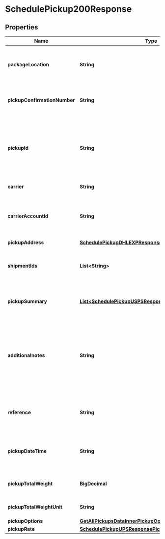 

# SchedulePickup200Response


## Properties

| Name | Type | Description | Notes |
|------------ | ------------- | ------------- | -------------|
|**packageLocation** | **String** | It specifies the location from where packages would be collected. |  [optional] |
|**pickupConfirmationNumber** | **String** | It displays the unique confirmation number of the pickup |  [optional] |
|**pickupId** | **String** | It displays the unique pickup Id which can be further used to get scheduled PDF and cancel pdf if required. |  [optional] |
|**carrier** | **String** | It dispays the carrier |  [optional] |
|**carrierAccountId** | **String** | It displays the carrier acount id which is used to create the shipment |  [optional] |
|**pickupAddress** | [**SchedulePickupDHLEXPResponsePickupAddress**](SchedulePickupDHLEXPResponsePickupAddress.md) |  |  [optional] |
|**shipmentIds** | **List&lt;String&gt;** | It indicates the shipmentIds for which pickup is scheduled. |  [optional] |
|**pickupSummary** | [**List&lt;SchedulePickupUSPSResponsePickupSummaryInner&gt;**](SchedulePickupUSPSResponsePickupSummaryInner.md) | It displays the package details provided in the request. |  [optional] |
|**additionalnotes** | **String** | It displays additional comments or remarks provided in the request, it would be printed on the scheduled pickup document |  [optional] |
|**reference** | **String** | It displays any reference information provided in the request. |  [optional] |
|**pickupDateTime** | **String** | It displays the scheduled pickup date and time (in UTC) |  [optional] |
|**pickupTotalWeight** | **BigDecimal** | It displays the total package weight. |  [optional] |
|**pickupTotalWeightUnit** | **String** | It displays the weight unit. |  [optional] |
|**pickupOptions** | [**GetAllPickupsDataInnerPickupOptions**](GetAllPickupsDataInnerPickupOptions.md) |  |  [optional] |
|**pickupRate** | [**SchedulePickupUPSResponsePickupRate**](SchedulePickupUPSResponsePickupRate.md) |  |  [optional] |



